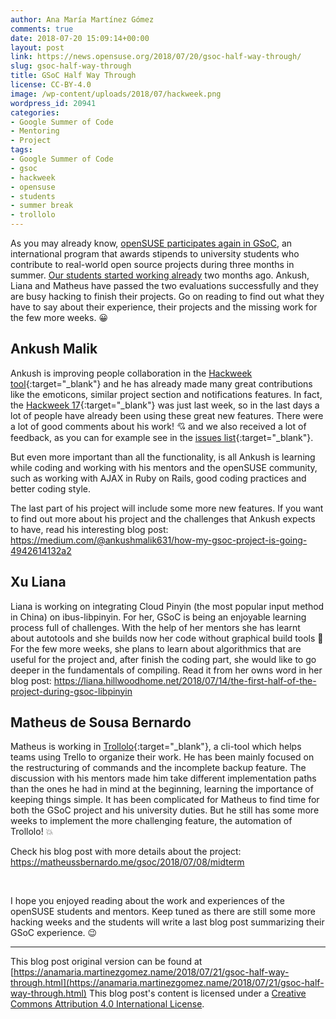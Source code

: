 ```yaml
---
author: Ana María Martínez Gómez
comments: true
date: 2018-07-20 15:09:14+00:00
layout: post
link: https://news.opensuse.org/2018/07/20/gsoc-half-way-through/
slug: gsoc-half-way-through
title: GSoC Half Way Through
license: CC-BY-4.0
image: /wp-content/uploads/2018/07/hackweek.png
wordpress_id: 20941
categories:
- Google Summer of Code
- Mentoring
- Project
tags:
- Google Summer of Code
- gsoc
- hackweek
- opensuse
- students
- summer break
- trollolo
---
```



As you may already know, [openSUSE participates again in GSoC](/2018/02/15/gsoc-in-indonesia.html), an international program that awards stipends to university students who contribute to real-world open source projects during three months in summer. [Our students started working already](/2018/05/23/gsoc-students-are-already-hacking.html) two months ago. Ankush, Liana and Matheus have passed the two evaluations successfully and they are busy hacking to finish their projects. Go on reading to find out what they have to say about their experience, their projects and the missing work for the few more weeks. :grinning:


## Ankush Malik

Ankush is improving people collaboration in the [Hackweek tool](https://github.com/SUSE/Hackweek){:target="_blank"} and he has already made many great contributions like the emoticons, similar project section and notifications features. In fact, the [Hackweek 17](https://hackweek.suse.com/17/projects){:target="_blank"} was just last week, so in the last days a lot of people have already been using these great new features. There were a lot of good comments about his work! :cupid: and we also received a lot of feedback, as you can for example see in the [issues list](https://github.com/SUSE/hackweek/issues?utf8=%E2%9C%93&q=is%3Aissue){:target="_blank"}.

But even more important than all the functionality, is all Ankush is learning while coding and working with his mentors and the openSUSE community, such as working with AJAX in Ruby on Rails, good coding practices and better coding style.

The last part of his project will include some more new features. If you want to find out more about his project and the challenges that Ankush expects to have, read his interesting blog post: <https://medium.com/@ankushmalik631/how-my-gsoc-project-is-going-4942614132a2>


## Xu Liana

Liana is working on integrating Cloud Pinyin (the most popular input method in China) on ibus-libpinyin. For her, GSoC is being an enjoyable learning process full of challenges. With the help of her mentors she has learnt about autotools and she builds now her code without graphical build tools :muscle: For the few more weeks, she plans to learn about algorithmics that are useful for the project and, after finish the coding part, she would like to go deeper in the fundamentals of compiling. Read it from her owns word in her blog post: <https://liana.hillwoodhome.net/2018/07/14/the-first-half-of-the-project-during-gsoc-libpinyin>


## Matheus de Sousa Bernardo

Matheus is working in [Trollolo](https://github.com/openSUSE/trollolo){:target="_blank"}, a cli-tool which helps teams using Trello to organize their work. He has been mainly focused on the restructuring of commands and the incomplete backup feature. The discussion with his mentors made him take different implementation paths than the ones he had in mind at the beginning, learning the importance of keeping things simple. It has been complicated for Matheus to find time for both the GSoC project and his university duties. But he still has some more weeks to implement the more challenging feature, the automation of Trollolo! :boom:

Check his blog post with more details about the project: <https://matheussbernardo.me/gsoc/2018/07/08/midterm>

<br>

I hope you enjoyed reading about the work and experiences of the openSUSE students and mentors. Keep tuned as there are still some more hacking weeks and the students will write a last blog post summarizing their GSoC experience. :wink:


* * *



This blog post original version can be found at [https://anamaria.martinezgomez.name/2018/07/21/gsoc-half-way-through.html](https://anamaria.martinezgomez.name/2018/07/21/gsoc-half-way-through.html) This blog post's content is licensed under a [Creative Commons Attribution 4.0 International License](https://creativecommons.org/licenses/by/4.0/). 
